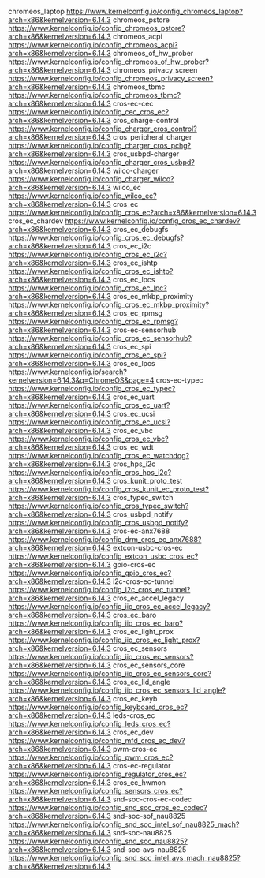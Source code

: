 chromeos_laptop https://www.kernelconfig.io/config_chromeos_laptop?arch=x86&kernelversion=6.14.3
chromeos_pstore https://www.kernelconfig.io/config_chromeos_pstore?arch=x86&kernelversion=6.14.3
chromeos_acpi https://www.kernelconfig.io/config_chromeos_acpi?arch=x86&kernelversion=6.14.3
chromeos_of_hw_prober https://www.kernelconfig.io/config_chromeos_of_hw_prober?arch=x86&kernelversion=6.14.3
chromeos_privacy_screen https://www.kernelconfig.io/config_chromeos_privacy_screen?arch=x86&kernelversion=6.14.3
chromeos_tbmc https://www.kernelconfig.io/config_chromeos_tbmc?arch=x86&kernelversion=6.14.3
cros-ec-cec https://www.kernelconfig.io/config_cec_cros_ec?arch=x86&kernelversion=6.14.3
cros_charge-control https://www.kernelconfig.io/config_charger_cros_control?arch=x86&kernelversion=6.14.3
cros_peripheral_charger https://www.kernelconfig.io/config_charger_cros_pchg?arch=x86&kernelversion=6.14.3
cros_usbpd-charger https://www.kernelconfig.io/config_charger_cros_usbpd?arch=x86&kernelversion=6.14.3
wilco-charger https://www.kernelconfig.io/config_charger_wilco?arch=x86&kernelversion=6.14.3
wilco_ec https://www.kernelconfig.io/config_wilco_ec?arch=x86&kernelversion=6.14.3
cros_ec https://www.kernelconfig.io/config_cros_ec?arch=x86&kernelversion=6.14.3
cros_ec_chardev https://www.kernelconfig.io/config_cros_ec_chardev?arch=x86&kernelversion=6.14.3
cros_ec_debugfs https://www.kernelconfig.io/config_cros_ec_debugfs?arch=x86&kernelversion=6.14.3
cros_ec_i2c https://www.kernelconfig.io/config_cros_ec_i2c?arch=x86&kernelversion=6.14.3
cros_ec_ishtp https://www.kernelconfig.io/config_cros_ec_ishtp?arch=x86&kernelversion=6.14.3
cros_ec_lpcs https://www.kernelconfig.io/config_cros_ec_lpc?arch=x86&kernelversion=6.14.3
cros_ec_mkbp_proximity https://www.kernelconfig.io/config_cros_ec_mkbp_proximity?arch=x86&kernelversion=6.14.3
cros_ec_rpmsg https://www.kernelconfig.io/config_cros_ec_rpmsg?arch=x86&kernelversion=6.14.3
cros-ec-sensorhub https://www.kernelconfig.io/config_cros_ec_sensorhub?arch=x86&kernelversion=6.14.3
cros_ec_spi https://www.kernelconfig.io/config_cros_ec_spi?arch=x86&kernelversion=6.14.3
cros_ec_lpcs https://www.kernelconfig.io/search?kernelversion=6.14.3&q=ChromeOS&page=4
cros-ec-typec https://www.kernelconfig.io/config_cros_ec_typec?arch=x86&kernelversion=6.14.3
cros_ec_uart https://www.kernelconfig.io/config_cros_ec_uart?arch=x86&kernelversion=6.14.3
cros_ec_ucsi https://www.kernelconfig.io/config_cros_ec_ucsi?arch=x86&kernelversion=6.14.3
cros_ec_vbc https://www.kernelconfig.io/config_cros_ec_vbc?arch=x86&kernelversion=6.14.3
cros_ec_wdt https://www.kernelconfig.io/config_cros_ec_watchdog?arch=x86&kernelversion=6.14.3
cros_hps_i2c https://www.kernelconfig.io/config_cros_hps_i2c?arch=x86&kernelversion=6.14.3
cros_kunit_proto_test https://www.kernelconfig.io/config_cros_kunit_ec_proto_test?arch=x86&kernelversion=6.14.3
cros_typec_switch https://www.kernelconfig.io/config_cros_typec_switch?arch=x86&kernelversion=6.14.3
cros_usbpd_notify https://www.kernelconfig.io/config_cros_usbpd_notify?arch=x86&kernelversion=6.14.3
cros-ec-anx7688 https://www.kernelconfig.io/config_drm_cros_ec_anx7688?arch=x86&kernelversion=6.14.3
extcon-usbc-cros-ec https://www.kernelconfig.io/config_extcon_usbc_cros_ec?arch=x86&kernelversion=6.14.3
gpio-cros-ec https://www.kernelconfig.io/config_gpio_cros_ec?arch=x86&kernelversion=6.14.3
i2c-cros-ec-tunnel https://www.kernelconfig.io/config_i2c_cros_ec_tunnel?arch=x86&kernelversion=6.14.3
cros_ec_accel_legacy https://www.kernelconfig.io/config_iio_cros_ec_accel_legacy?arch=x86&kernelversion=6.14.3
cros_ec_baro https://www.kernelconfig.io/config_iio_cros_ec_baro?arch=x86&kernelversion=6.14.3
cros_ec_light_prox https://www.kernelconfig.io/config_iio_cros_ec_light_prox?arch=x86&kernelversion=6.14.3
cros_ec_sensors https://www.kernelconfig.io/config_iio_cros_ec_sensors?arch=x86&kernelversion=6.14.3
cros_ec_sensors_core https://www.kernelconfig.io/config_iio_cros_ec_sensors_core?arch=x86&kernelversion=6.14.3
cros_ec_lid_angle https://www.kernelconfig.io/config_iio_cros_ec_sensors_lid_angle?arch=x86&kernelversion=6.14.3
cros_ec_keyb https://www.kernelconfig.io/config_keyboard_cros_ec?arch=x86&kernelversion=6.14.3
leds-cros_ec https://www.kernelconfig.io/config_leds_cros_ec?arch=x86&kernelversion=6.14.3
cros_ec_dev https://www.kernelconfig.io/config_mfd_cros_ec_dev?arch=x86&kernelversion=6.14.3
pwm-cros-ec https://www.kernelconfig.io/config_pwm_cros_ec?arch=x86&kernelversion=6.14.3
cros-ec-regulator https://www.kernelconfig.io/config_regulator_cros_ec?arch=x86&kernelversion=6.14.3
cros_ec_hwmon https://www.kernelconfig.io/config_sensors_cros_ec?arch=x86&kernelversion=6.14.3
snd-soc-cros-ec-codec https://www.kernelconfig.io/config_snd_soc_cros_ec_codec?arch=x86&kernelversion=6.14.3
snd-soc-sof_nau8825 https://www.kernelconfig.io/config_snd_soc_intel_sof_nau8825_mach?arch=x86&kernelversion=6.14.3
snd-soc-nau8825 https://www.kernelconfig.io/config_snd_soc_nau8825?arch=x86&kernelversion=6.14.3
snd-soc-avs-nau8825 https://www.kernelconfig.io/config_snd_soc_intel_avs_mach_nau8825?arch=x86&kernelversion=6.14.3
